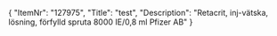 {
  "ItemNr": "127975",
  "Title": "test",
  "Description": "Retacrit, inj-vätska, lösning, förfylld spruta 8000 IE/0,8 ml Pfizer AB"
}
